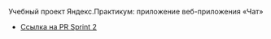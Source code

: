Учебный проект Яндекс.Практикум: приложение веб-приложения «Чат»

- [Ссылка на PR Sprint 2](https://github.com/lukyanov-anton/middle.messenger.praktikum.yandex/pull/4)
